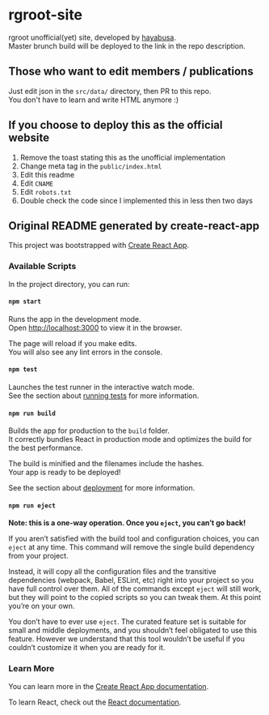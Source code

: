 # rgroot-site

rgroot unofficial(yet) site, developed by [hayabusa](https://github.com/h2yk).  
Master brunch build will be deployed to the link in the repo description.

## Those who want to edit members / publications

Just edit json in the `src/data/` directory, then PR to this repo.  
You don't have to learn and write HTML anymore :)

## If you choose to deploy this as the official website

1. Remove the toast stating this as the unofficial implementation
1. Change meta tag in the `public/index.html`
1. Edit this readme
1. Edit `CNAME`
1. Edit `robots.txt`
1. Double check the code since I implemented this in less then two days

## Original README generated by create-react-app

This project was bootstrapped with
[Create React App](https://github.com/facebook/create-react-app).

### Available Scripts

In the project directory, you can run:

#### `npm start`

Runs the app in the development mode.<br /> Open
[http://localhost:3000](http://localhost:3000) to view it in the browser.

The page will reload if you make edits.<br /> You will also see any lint errors
in the console.

#### `npm test`

Launches the test runner in the interactive watch mode.<br /> See the section
about
[running tests](https://facebook.github.io/create-react-app/docs/running-tests)
for more information.

#### `npm run build`

Builds the app for production to the `build` folder.<br /> It correctly bundles
React in production mode and optimizes the build for the best performance.

The build is minified and the filenames include the hashes.<br /> Your app is
ready to be deployed!

See the section about
[deployment](https://facebook.github.io/create-react-app/docs/deployment) for
more information.

#### `npm run eject`

**Note: this is a one-way operation. Once you `eject`, you can’t go back!**

If you aren’t satisfied with the build tool and configuration choices, you can
`eject` at any time. This command will remove the single build dependency from
your project.

Instead, it will copy all the configuration files and the transitive
dependencies (webpack, Babel, ESLint, etc) right into your project so you have
full control over them. All of the commands except `eject` will still work, but
they will point to the copied scripts so you can tweak them. At this point
you’re on your own.

You don’t have to ever use `eject`. The curated feature set is suitable for
small and middle deployments, and you shouldn’t feel obligated to use this
feature. However we understand that this tool wouldn’t be useful if you couldn’t
customize it when you are ready for it.

### Learn More

You can learn more in the
[Create React App documentation](https://facebook.github.io/create-react-app/docs/getting-started).

To learn React, check out the [React documentation](https://reactjs.org/).

